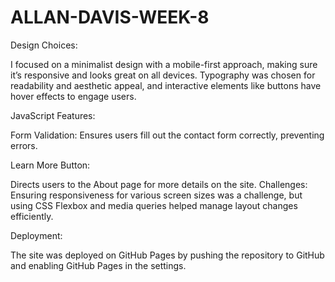 # ALLAN-DAVIS-WEEK-8


Design Choices: 

I focused on a minimalist design with a mobile-first approach, making sure it’s responsive and looks great on all devices. Typography was chosen for readability and aesthetic appeal, and interactive elements like buttons have hover effects to engage users. 

JavaScript Features: 

Form Validation: Ensures users fill out the contact form correctly, preventing errors. 

Learn More Button: 

Directs users to the About page for more details on the site. Challenges: Ensuring responsiveness for various screen sizes was a challenge, but using CSS Flexbox and media queries helped manage layout changes efficiently. 

Deployment: 

The site was deployed on GitHub Pages by pushing the repository to GitHub and enabling GitHub Pages in the settings.
